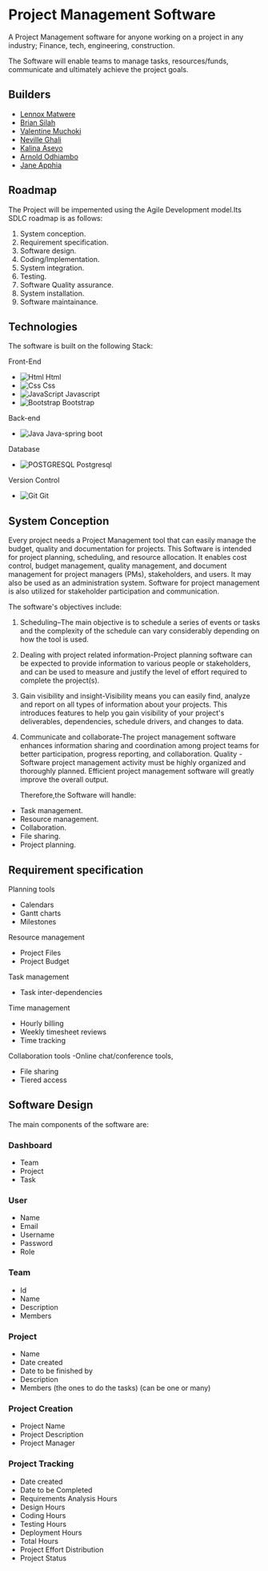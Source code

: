 # Project Management Software

A Project Management software for anyone working on a project in any industry; Finance, tech, engineering, construction.

The Software will enable teams to manage tasks, resources/funds, communicate and ultimately achieve the project goals.

## Builders

- [Lennox Matwere](https://www.github.com/strucker-eth)
- [Brian Silah](https://github.com/unpervertedkid)
- [Valentine Muchoki](https://github.com/ValentineMuchoki)
- [Neville Ghali](https://www.github.com/neville-phillippe)
- [Kalina Aseyo](https://github.com/KalinaAseyo)
- [Arnold Odhiambo](https://github.com/ArnoldBilloh)
- [Jane Apphia](https://github.com/JaneApphia)

## Roadmap
The Project will be impemented using the Agile Development model.Its SDLC roadmap is as follows:
1. System conception.
2. Requirement specification.
3. Software design.
4. Coding/Implementation.
5. System integration.
6. Testing.
7. Software Quality assurance.
8. System installation.
9. Software maintainance.

## Technologies
The software is built on the following Stack:

 Front-End
 - ![Html](https://img.shields.io/badge/html5-%23E34F26.svg?style=plastic&logo=html5&logoColor=white) Html
- ![Css](https://img.shields.io/badge/css3-%231572B6.svg?style=plastic&logo=css3&logoColor=white) Css
- ![JavaScript](https://img.shields.io/badge/javascript-%23323330.svg?style=plastic&logo=javascript&logoColor=%23F7DF1E) Javascript
- ![Bootstrap](https://img.shields.io/badge/bootstrap-%23563D7C.svg?style=plastic&logo=bootstrap&logoColor=white) Bootstrap



Back-end 
- ![Java](https://img.shields.io/badge/java-%23ED8B00.svg?style=plastic&logo=java&logoColor=white) Java-spring boot

Database
- ![POSTGRESQL](https://img.shields.io/badge/postgresql-%23316192.svg?style=plastic&logo=postgresql&logoColor=white) Postgresql

Version Control
- ![Git](https://img.shields.io/badge/git-%23F05033.svg?style=plastic&logo=git&logoColor=white) Git

## System Conception
Every project needs a Project Management tool that can easily manage the budget, quality and documentation for projects. 
This Software is intended for project planning, scheduling, and resource allocation. It enables cost control, budget management, quality management, and document management for project managers (PMs), stakeholders, and users. It may also be used as an administration system. Software for project management is also utilized for stakeholder participation and communication.


The software's objectives include:

1. Scheduling–The main objective is to schedule a series of events or tasks and the complexity of the schedule can vary considerably depending on how the tool is used.
2. Dealing with project related information-Project planning software can be expected to provide information to various people or stakeholders, and can be used to measure and justify the level of effort required to complete the project(s).
3. Gain visibility and insight-Visibility means you can easily find, analyze and report on all types of information about your projects. This introduces features to help you gain visibility of your project's deliverables, dependencies, schedule drivers, and changes to data.
4. Communicate and collaborate-The project management software enhances information sharing and coordination among project teams for better participation, progress reporting, and collaboration.
Quality -Software project management activity must be highly organized and thoroughly planned. Efficient project management software will greatly improve the overall output.


    Therefore,the Software will handle:
- Task management.
-  Resource management.
- Collaboration.
- File sharing.
- Project planning.


## Requirement specification
Planning tools
- Calendars
- Gantt charts
- Milestones

Resource management
- Project Files
- Project Budget

Task management
- Task inter-dependencies

Time management
- Hourly billing
- Weekly timesheet reviews
- Time tracking

Collaboration tools
-Online chat/conference tools,
- File sharing
- Tiered access


## Software Design
The main components of the software are:
### Dashboard
- Team 
- Project
- Task
### User 
- Name
- Email
- Username
- Password
- Role
 ### Team
- Id
- Name 
- Description
- Members
### Project
- Name 
- Date created
- Date to be finished by
- Description
- Members (the ones to do the tasks) (can be one or many)
### Project Creation
- Project Name
- Project Description
- Project Manager
### Project Tracking
- Date created
- Date to be Completed
- Requirements Analysis Hours
- Design Hours
- Coding Hours
- Testing Hours
- Deployment Hours
- Total Hours
- Project Effort Distribution
- Project Status

